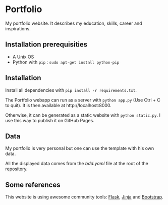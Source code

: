 # Portfolio

My portfolio website.
It describes my education, skills, career and inspirations.


## Installation prerequisities

 * A Unix OS
 * Python with `pip` : `sudo apt-get install python-pip`


## Installation

Install all dependencies with `pip install -r requirements.txt`.

The Portfolio webapp can run as a server with `python app.py` (Use Ctrl + C to quit). It is then available at http://localhost:8000.

Otherwise, it can be generated as a static website with `python static.py`. I use this way to publish it on GitHub Pages.

## Data

My portfolio is very personal but one can use the template with his own data.

All the displayed data comes from the *bdd.yaml* file at the root of the repository.


## Some references

This website is using awesome community tools: [Flask](http://flask.pocoo.org/docs/0.10/quickstart/), [Jinja](http://jinja.pocoo.org/docs/dev/templates/) and [Bootstrap](https://getbootstrap.com/docs/3.4/getting-started/).
